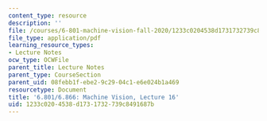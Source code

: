```yaml
---
content_type: resource
description: ''
file: /courses/6-801-machine-vision-fall-2020/1233c0204538d1731732739c8491687b_MIT6_801F20_lec16.pdf
file_type: application/pdf
learning_resource_types:
- Lecture Notes
ocw_type: OCWFile
parent_title: Lecture Notes
parent_type: CourseSection
parent_uid: 08febb1f-ebe2-9c29-04c1-e6e024b1a469
resourcetype: Document
title: '6.801/6.866: Machine Vision, Lecture 16'
uid: 1233c020-4538-d173-1732-739c8491687b
---
```

